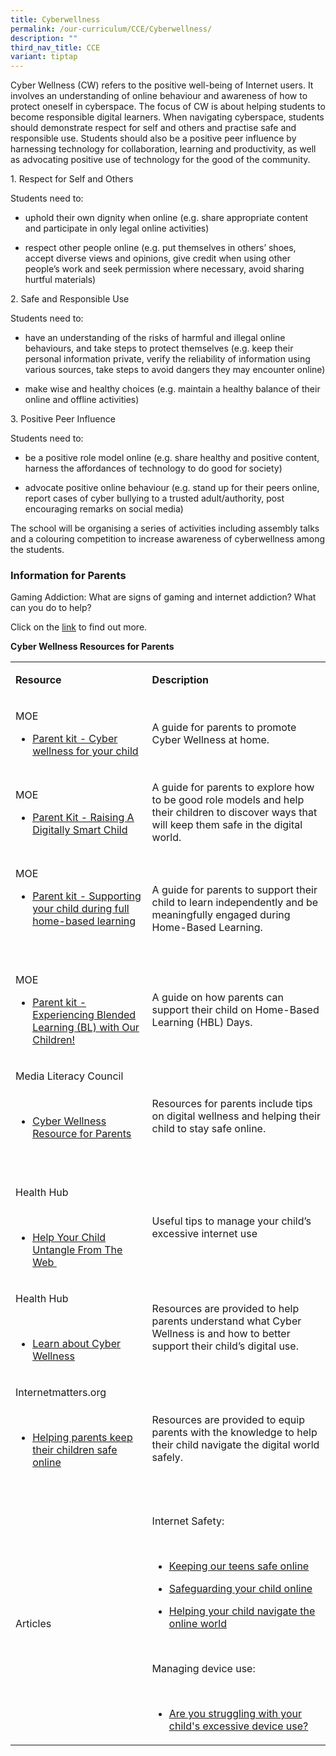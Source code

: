 ```yaml
---
title: Cyberwellness
permalink: /our-curriculum/CCE/Cyberwellness/
description: ""
third_nav_title: CCE
variant: tiptap
---
```

<p>Cyber Wellness (CW) refers to the positive well-being of Internet users.
It involves an understanding of online behaviour and awareness of how to
protect oneself in cyberspace. The focus of CW is about helping students
to become responsible digital learners. When navigating cyberspace, students
should demonstrate respect for self and others and practise safe and responsible
use. Students should also be a positive peer influence by harnessing technology
for collaboration, learning and productivity, as well as advocating positive
use of technology for the good of the community.</p>
<p>1. Respect for Self and Others</p>
<p>Students need to:</p>
<ul data-tight="true" class="tight">
<li>
<p>uphold their own dignity when online (e.g. share appropriate content and
participate in only legal online activities)</p>
</li>
<li>
<p>respect other people online (e.g. put themselves in others’ shoes, accept
diverse views and opinions, give credit when using other people’s work
and seek permission where necessary, avoid sharing hurtful materials)</p>
</li>
</ul>
<p>2. Safe and Responsible Use</p>
<p>Students need to:</p>
<ul data-tight="true" class="tight">
<li>
<p>have an understanding of the risks of harmful and illegal online behaviours,
and take steps to protect themselves (e.g. keep their personal information
private, verify the reliability of information using various sources, take
steps to avoid dangers they may encounter online)</p>
</li>
<li>
<p>make wise and healthy choices (e.g. maintain a healthy balance of their
online and offline activities)</p>
</li>
</ul>
<p>3. Positive Peer Influence</p>
<p>Students need to:</p>
<ul data-tight="true" class="tight">
<li>
<p>be a positive role model online (e.g. share healthy and positive content,
harness the affordances of technology to do good for society)</p>
</li>
<li>
<p>advocate positive online behaviour (e.g. stand up for their peers online,
report cases of cyber bullying to a trusted adult/authority, post encouraging
remarks on social media)</p>
</li>
</ul>
<p>The school will be organising a series of activities including assembly
talks and a colouring competition to increase awareness of cyberwellness
among the students.</p>
<h3>Information for Parents</h3>
<p>Gaming Addiction: What are signs of gaming and internet addiction? What
can you do to help?</p>
<p>Click on the <a href="https://drive.google.com/file/d/1aunGXAutiCmpIP2ngmyoBuJbUT3AGGOI/view" rel="noopener noreferrer nofollow" target="_blank">link</a> to
find out more.</p>
<p><strong>Cyber Wellness Resources for Parents</strong>
</p>
<table style="minWidth: 50px">
<colgroup>
<col>
<col>
</colgroup>
<tbody>
<tr>
<td rowspan="1" colspan="1">
<p><strong>Resource</strong>
</p>
</td>
<td rowspan="1" colspan="1">
<p><strong>Description</strong>
</p>
</td>
</tr>
<tr>
<td rowspan="1" colspan="1">
<p>MOE</p>
<ul>
<li>
<p><a href="https://www.moe.gov.sg/-/media/files/parent-kit/cyber-wellness-for-your-child.pdf" rel="noopener noreferrer nofollow" target="_blank"><u>Parent kit - Cyber wellness for your child</u></a>
</p>
</li>
</ul>
</td>
<td rowspan="1" colspan="1">
<p>A guide for parents to promote Cyber Wellness at home.</p>
</td>
</tr>
<tr>
<td rowspan="1" colspan="1">
<p>MOE</p>
<ul>
<li>
<p><a href="https://www.moe.gov.sg/-/media/files/parent-kit/parent-kit---raising-a-digitally-smart-child.pdf" rel="noopener noreferrer nofollow" target="_blank"><u>Parent Kit - Raising A Digitally Smart Child</u></a>
</p>
</li>
</ul>
</td>
<td rowspan="1" colspan="1">
<p>A guide for parents to explore how to be good role models and help their
children to discover ways that will keep them safe in the digital world.</p>
</td>
</tr>
<tr>
<td rowspan="1" colspan="1">
<p>MOE</p>
<ul>
<li>
<p><a href="https://www.moe.gov.sg/-/media/files/parent-kit/Parent-Kit_Supporting-your-child-during-Full-HBL.pdf" rel="noopener noreferrer nofollow" target="_blank"><u>Parent kit - Supporting your child during full home-based learning</u></a>
</p>
</li>
</ul>
<p>
<br>
</p>
</td>
<td rowspan="1" colspan="1">
<p>A guide for parents to support their child to learn independently and
be meaningfully engaged during Home-Based Learning.</p>
</td>
</tr>
<tr>
<td rowspan="1" colspan="1">
<p>MOE</p>
<ul>
<li>
<p><a href="https://www.moe.gov.sg/-/media/files/parent-kit/experiencing-blended-learning.pdf" rel="noopener noreferrer nofollow" target="_blank"><u>Parent kit - Experiencing Blended Learning (BL) with Our Children!</u></a>
</p>
</li>
</ul>
</td>
<td rowspan="1" colspan="1">
<p>A guide on how parents can support their child on Home-Based Learning
(HBL) Days.</p>
</td>
</tr>
<tr>
<td rowspan="1" colspan="1">
<p>Media Literacy Council</p>
<p>
<br>
</p>
<ul>
<li>
<p><a href="https://www.mlc.sg/" rel="noopener noreferrer nofollow" target="_blank"><u>Cyber Wellness Resource for Parents</u></a>
</p>
</li>
</ul>
<p>
<br>
</p>
</td>
<td rowspan="1" colspan="1">
<p>Resources for parents include tips on digital wellness and helping their
child to stay safe online.</p>
</td>
</tr>
<tr>
<td rowspan="1" colspan="1">
<p>Health Hub</p>
<p>
<br>
</p>
<ul>
<li>
<p><a href="https://www.healthhub.sg/live-healthy/1037/help-your-child-untangle-from-the-web" rel="noopener noreferrer nofollow" target="_blank"><u>Help Your Child Untangle From The Web&nbsp;</u></a>
</p>
</li>
</ul>
</td>
<td rowspan="1" colspan="1">
<p>Useful tips to manage your child’s excessive internet use</p>
</td>
</tr>
<tr>
<td rowspan="1" colspan="1">
<p>Health Hub</p>
<p>
<br>
</p>
<ul>
<li>
<p><a href="https://www.healthhub.sg/programmes/186/mindsg/caring-for-ourselves/learning-about-cyber-wellness-youths?utm_source=google&amp;utm_medium=sem&amp;utm_campaign=fy23mh_ao&amp;utm_content=cyber_wellness_adgroup&amp;gclid=CjwKCAjwsvujBhAXEiwA_UXnAEAYUSdoYOf6N4wdqPFFzb6nURqR8yoZOYLi_hwg3S-OLiv2T3c-phoCwswQAvD_BwE#home" rel="noopener noreferrer nofollow" target="_blank"><u>Learn about Cyber Wellness</u></a>
</p>
</li>
</ul>
</td>
<td rowspan="1" colspan="1">
<p>Resources are provided to help parents understand what Cyber Wellness
is and how to better support their child’s digital use.</p>
</td>
</tr>
<tr>
<td rowspan="1" colspan="1">
<p>Internetmatters.org</p>
<p>
<br>
</p>
<ul>
<li>
<p><a href="https://www.internetmatters.org/" rel="noopener noreferrer nofollow" target="_blank"><u>Helping parents keep their children safe online</u></a>
</p>
</li>
</ul>
<p>
<br>
</p>
</td>
<td rowspan="1" colspan="1">
<p>Resources are provided to equip parents with the knowledge to help their
child navigate the digital world safely.</p>
</td>
</tr>
<tr>
<td rowspan="1" colspan="1">
<p>Articles</p>
</td>
<td rowspan="1" colspan="1">
<p>Internet Safety:</p>
<p>
<br>
</p>
<ul>
<li>
<p><a href="https://www.schoolbag.edu.sg/story/keeping-our-teens-safe-online" rel="noopener noreferrer nofollow" target="_blank"><u>Keeping our teens safe online</u></a>
</p>
</li>
<li>
<p><a href="https://www.schoolbag.edu.sg/story/safeguarding-your-child-online" rel="noopener noreferrer nofollow" target="_blank"><u>Safeguarding your child online</u></a>
</p>
</li>
<li>
<p><a href="https://www.schoolbag.edu.sg/story/helping-your-child-navigate-the-online-world" rel="noopener noreferrer nofollow" target="_blank"><u>Helping your child navigate the online world</u></a>
</p>
</li>
</ul>
<p>
<br>
</p>
<p>Managing device use:</p>
<p>
<br>
</p>
<ul>
<li>
<p><a href="https://www.schoolbag.edu.sg/story/are-you-struggling-with-your-child-s-excessive-device-use" rel="noopener noreferrer nofollow" target="_blank"><u>Are you struggling with your child's excessive device use?</u></a>
</p>
</li>
</ul>
</td>
</tr>
</tbody>
</table>
<p></p>